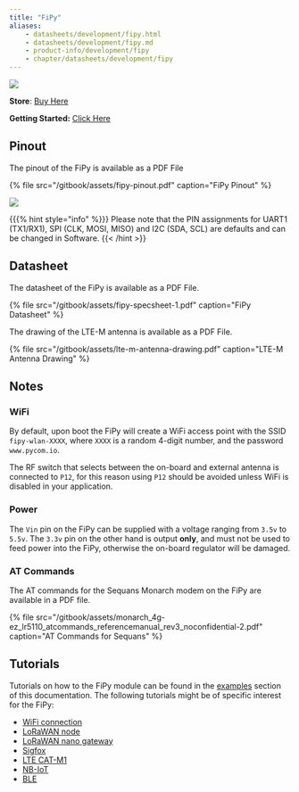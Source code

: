 ```yaml
---
title: "FiPy"
aliases:
    - datasheets/development/fipy.html
    - datasheets/development/fipy.md
    - product-info/development/fipy
    - chapter/datasheets/development/fipy
---
```

![](/gitbook/assets/fipy-1.png)

**Store**: [Buy Here](http://www.pycom.io/fipy)

**Getting Started:** [Click Here](/../gettingstarted/connection/fipy)

## Pinout

The pinout of the FiPy is available as a PDF File

{% file src="/gitbook/assets/fipy-pinout.pdf" caption="FiPy Pinout" %}

![](/gitbook/assets/fipy-pinout.png)

{{{% hint style="info" %}}}
Please note that the PIN assignments for UART1 (TX1/RX1), SPI (CLK, MOSI, MISO) and I2C (SDA, SCL) are defaults and can be changed in Software.
{{< /hint >}}

## Datasheet

The datasheet of the FiPy is available as a PDF File.

{% file src="/gitbook/assets/fipy-specsheet-1.pdf" caption="FiPy Datasheet" %}

The drawing of the LTE-M antenna is available as a PDF File.

{% file src="/gitbook/assets/lte-m-antenna-drawing.pdf" caption="LTE-M Antenna Drawing" %}

## Notes

### WiFi

By default, upon boot the FiPy will create a WiFi access point with the SSID `fipy-wlan-XXXX`, where `XXXX` is a random 4-digit number, and the password `www.pycom.io`.

The RF switch that selects between the on-board and external antenna is connected to `P12`, for this reason using `P12` should be avoided unless WiFi is disabled in your application.

### Power

The `Vin` pin on the FiPy can be supplied with a voltage ranging from `3.5v` to `5.5v`. The `3.3v` pin on the other hand is output **only**, and must not be used to feed power into the FiPy, otherwise the on-board regulator will be damaged.

### AT Commands

The AT commands for the Sequans Monarch modem on the FiPy are available in a PDF file.

{% file src="/gitbook/assets/monarch\_4g-ez\_lr5110\_atcommands\_referencemanual\_rev3\_noconfidential-2.pdf" caption="AT Commands for Sequans" %}

## Tutorials

Tutorials on how to the FiPy module can be found in the [examples](/../tutorials/introduction) section of this documentation. The following tutorials might be of specific interest for the FiPy:

* [WiFi connection](/../tutorials/all/wlan)
* [LoRaWAN node](/../tutorials/lora/lorawan-abp)
* [LoRaWAN nano gateway](/../tutorials/lora/lorawan-nano-gateway)
* [Sigfox](/../tutorials/sigfox)
* [LTE CAT-M1](/../tutorials/lte/cat-m1)
* [NB-IoT](/../tutorials/lte/nb-iot)
* [BLE](/../tutorials/all/ble)

